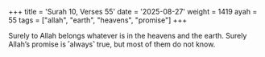 +++
title = 'Surah 10, Verses 55'
date = '2025-08-27'
weight = 1419
ayah = 55
tags = ["allah", "earth", "heavens", "promise"]
+++

Surely to Allah belongs whatever is in the heavens and the earth. Surely Allah’s promise is ˹always˺ true, but most of them do not know.